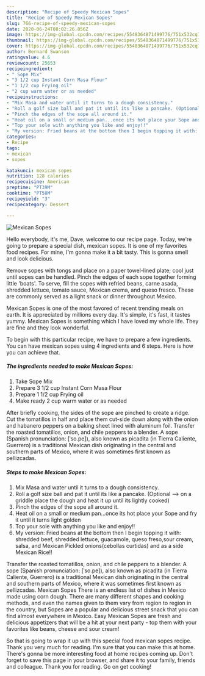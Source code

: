 ```yaml
---
description: "Recipe of Speedy Mexican Sopes"
title: "Recipe of Speedy Mexican Sopes"
slug: 766-recipe-of-speedy-mexican-sopes
date: 2020-06-24T08:02:26.856Z
image: https://img-global.cpcdn.com/recipes/5548364871499776/751x532cq70/mexican-sopes-recipe-main-photo.jpg
thumbnail: https://img-global.cpcdn.com/recipes/5548364871499776/751x532cq70/mexican-sopes-recipe-main-photo.jpg
cover: https://img-global.cpcdn.com/recipes/5548364871499776/751x532cq70/mexican-sopes-recipe-main-photo.jpg
author: Bernard Swanson
ratingvalue: 4.6
reviewcount: 25653
recipeingredient:
- " Sope Mix"
- "3 1/2 cup Instant Corn Masa Flour"
- "1 1/2 cup Frying oil"
- "2 cup warm water or as needed"
recipeinstructions:
- "Mix Masa and water until it turns to a dough consistency."
- "Roll a golf size ball and pat it until its like a pancake. (Optional --&gt; on a griddle place the dough and heat it up until its lightly cooked)"
- "Pinch the edges of the sope all around it."
- "Heat oil on a small or medium pan...once its hot place your Sope and fry it until it turns light golden"
- "Top your sole with anything you like and enjoy!!"
- "My version: Fried beans at the bottom then I begin topping it with: shredded beef, shredded lettuce, guacamole, queso freso,sour cream, salsa, and Mexican Pickled onions(cebollas curtidas) and as a side Mexican Rice!!"
categories:
- Recipe
tags:
- mexican
- sopes

katakunci: mexican sopes 
nutrition: 128 calories
recipecuisine: American
preptime: "PT39M"
cooktime: "PT58M"
recipeyield: "3"
recipecategory: Dessert

---
```



![Mexican Sopes](https://img-global.cpcdn.com/recipes/5548364871499776/751x532cq70/mexican-sopes-recipe-main-photo.jpg)

Hello everybody, it's me, Dave, welcome to our recipe page. Today, we're going to prepare a special dish, mexican sopes. It is one of my favorites food recipes. For mine, I'm gonna make it a bit tasty. This is gonna smell and look delicious.

Remove sopes with tongs and place on a paper towel-lined plate; cool just until sopes can be handled. Pinch the edges of each sope together forming little &#39;boats&#39;. To serve, fill the sopes with refried beans, carne asada, shredded lettuce, tomato sauce, Mexican crema, and queso fresco. These are commonly served as a light snack or dinner throughout Mexico.

Mexican Sopes is one of the most favored of recent trending meals on earth. It is appreciated by millions every day. It's simple, it's fast, it tastes yummy. Mexican Sopes is something which I have loved my whole life. They are fine and they look wonderful.


To begin with this particular recipe, we have to prepare a few ingredients. You can have mexican sopes using 4 ingredients and 6 steps. Here is how you can achieve that.

<!--inarticleads1-->

##### The ingredients needed to make Mexican Sopes:

1. Take  Sope Mix
1. Prepare 3 1/2 cup Instant Corn Masa Flour
1. Prepare 1 1/2 cup Frying oil
1. Make ready 2 cup warm water or as needed


After briefly cooking, the sides of the sope are pinched to create a ridge. Cut the tomatillos in half and place them cut-side down along with the onion and habanero peppers on a baking sheet lined with aluminum foil. Transfer the roasted tomatillos, onion, and chile peppers to a blender. A sope (Spanish pronunciation: [ˈso.pe]), also known as picadita (in Tierra Caliente, Guerrero) is a traditional Mexican dish originating in the central and southern parts of Mexico, where it was sometimes first known as pellizcadas. 

<!--inarticleads2-->

##### Steps to make Mexican Sopes:

1. Mix Masa and water until it turns to a dough consistency.
1. Roll a golf size ball and pat it until its like a pancake. (Optional --&gt; on a griddle place the dough and heat it up until its lightly cooked)
1. Pinch the edges of the sope all around it.
1. Heat oil on a small or medium pan...once its hot place your Sope and fry it until it turns light golden
1. Top your sole with anything you like and enjoy!!
1. My version: Fried beans at the bottom then I begin topping it with: shredded beef, shredded lettuce, guacamole, queso freso,sour cream, salsa, and Mexican Pickled onions(cebollas curtidas) and as a side Mexican Rice!!


Transfer the roasted tomatillos, onion, and chile peppers to a blender. A sope (Spanish pronunciation: [ˈso.pe]), also known as picadita (in Tierra Caliente, Guerrero) is a traditional Mexican dish originating in the central and southern parts of Mexico, where it was sometimes first known as pellizcadas. Mexican Sopes There is an endless list of dishes in Mexico made using corn dough. There are many different shapes and cooking methods, and even the names given to them vary from region to region in the country, but Sopes are a popular and delicious street snack that you can find almost everywhere in Mexico. Easy Mexican Sopes are fresh and delicious appetizers that will be a hit at your next party - top them with your favorites like beans, cheese and sour cream! 

So that is going to wrap it up with this special food mexican sopes recipe. Thank you very much for reading. I'm sure that you can make this at home. There's gonna be more interesting food at home recipes coming up. Don't forget to save this page in your browser, and share it to your family, friends and colleague. Thank you for reading. Go on get cooking!
